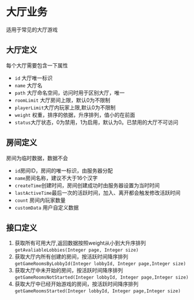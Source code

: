 # 大厅业务
适用于常见的大厅游戏
## 大厅定义
每个大厅需要包含一下属性
* `id` 大厅唯一标识
* `name` 大厅名
* `path` 大厅命名空间，访问时用于区别大厅，唯一
* `roomLimit` 大厅房间上限，默认0为不限制
* `playerLimit`大厅内玩家上限,默认0为不限制
* `weight` 权重，排序的依据，升序排列，值小的在前面
* `status`大厅状态，0为禁用，1为启用，默认为0。已禁用的大厅不可访问

## 房间定义
房间为临时数据，数据不会
* `id`房间ID，房间的唯一标识，由服务器分配
* `name`房间名称，建议不大于16个汉字
* `createTime`创建时间，房间创建成功时由服务器设置为当时时间
* `lastActiveTime`最后一次的活跃时间，加入、离开都会触发修改活跃时间
* `count` 房间内玩家数量
* `customData` 用户自定义数据

## 接口定义
1. 获取所有可用大厅,返回数据按照weight从小到大升序排列
 `getAvaliableLobbies(Integer page, Integer size)`
2. 获取大厅内所有创建的房间，按活跃时间降序排列`getGameRoomsByLobbyId(Integer lobbyId, Integer page,Integer size)`
3. 获取大厅中未开始的房间，按活跃时间降序排列`getGameRoomsNotStarted(Integer lobbyId, Integer page,Integer size)`
4. 获取大厅中已经开始游戏的房间，按活跃时间降序排列`getGameRoomsStarted(Integer lobbyId, Integer page,Integer size)`


